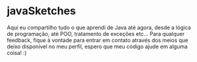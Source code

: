 # javaSketches

Aqui eu compartilho tudo o que aprendi de Java até agora, desde a lógica de programação, até POO, tratamento de exceções etc... Para qualquer feedback, fique à vontade para entrar em contato através dos 
meios que deixo disponível no meu perfil, espero que meu código ajude em alguma coisa! :)
